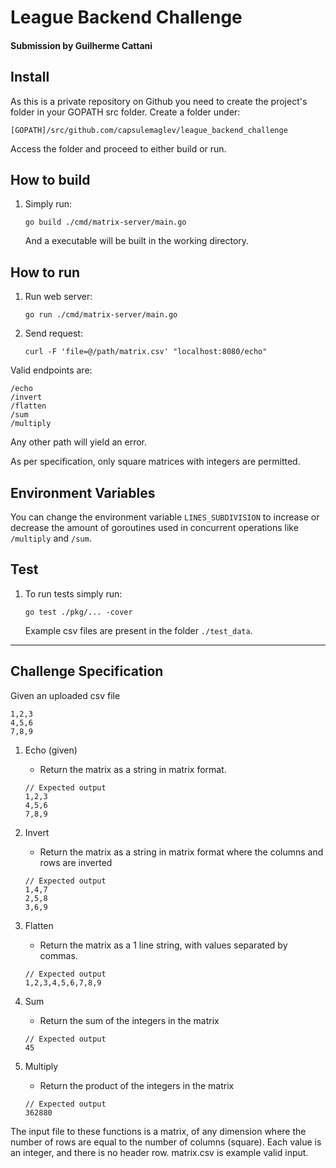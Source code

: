 # League Backend Challenge

#### Submission by Guilherme Cattani

## Install
As this is a private repository on Github you need to create the project's folder in your GOPATH src folder.
Create a folder under:
```
[GOPATH]/src/github.com/capsulemaglev/league_backend_challenge
```
Access the folder and proceed to either build or run.

## How to build

1. Simply run:

    ```
    go build ./cmd/matrix-server/main.go
    ```

    And a executable will be built in the working directory.

## How to run

1. Run web server:

    ```
    go run ./cmd/matrix-server/main.go
    ```

2. Send request:

    ```
    curl -F 'file=@/path/matrix.csv' "localhost:8080/echo"
    ```

  Valid endpoints are:

  ```
  /echo
  /invert
  /flatten
  /sum
  /multiply
  ```

  Any other path will yield an error.

  As per specification, only square matrices with integers are permitted.

## Environment Variables

You can change the environment variable `LINES_SUBDIVISION` to increase or decrease the amount of goroutines used in concurrent operations like `/multiply` and `/sum`.

## Test

1. To run tests simply run:

    ```
    go test ./pkg/... -cover
    ```

    Example csv files are present in the folder `./test_data`.

---

## Challenge Specification

Given an uploaded csv file

```
1,2,3
4,5,6
7,8,9
```

1. Echo (given)

   - Return the matrix as a string in matrix format.

   ```
   // Expected output
   1,2,3
   4,5,6
   7,8,9
   ```

2. Invert
   - Return the matrix as a string in matrix format where the columns and rows are inverted
   ```
   // Expected output
   1,4,7
   2,5,8
   3,6,9
   ```
3. Flatten
   - Return the matrix as a 1 line string, with values separated by commas.
   ```
   // Expected output
   1,2,3,4,5,6,7,8,9
   ```
4. Sum
   - Return the sum of the integers in the matrix
   ```
   // Expected output
   45
   ```
5. Multiply
   - Return the product of the integers in the matrix
   ```
   // Expected output
   362880
   ```

The input file to these functions is a matrix, of any dimension where the number of rows are equal to the number of columns (square). Each value is an integer, and there is no header row. matrix.csv is example valid input.
